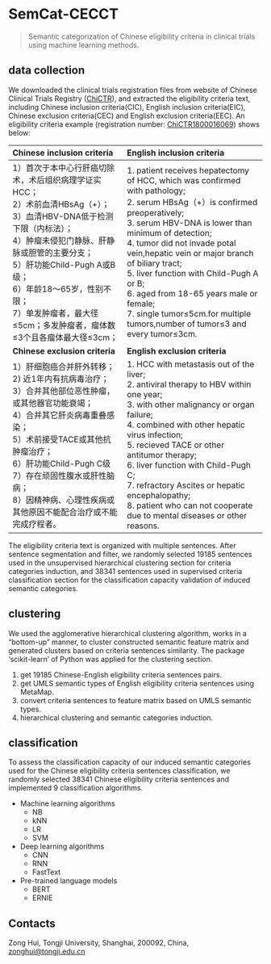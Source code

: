 # SemCat-CECCT
> Semantic categorization of Chinese eligibility criteria in clinical trials using machine learning methods.

## data collection

We downloaded the clinical trials registration files from website of Chinese Clinical Trials Registry ([ChiCTR](http://www.chictr.org.cn/)), and extracted the eligibility criteria text, including Chinese inclusion criteria(CIC), English inclusion criteria(EIC), Chinese exclusion criteria(CEC) and English exclusion criteria(EEC). An eligibility criteria example (registration number: [ChiCTR1800016069](http://www.chictr.org.cn/showproj.aspx?proj=27068)) shows below:

| Chinese inclusion criteria                                   | English inclusion criteria                                   |
| :----------------------------------------------------------- | :----------------------------------------------------------- |
| 1）首次于本中心行肝癌切除术，术后组织病理学证实HCC；<br/>2）术前血清HBsAg（+）；<br/>3）血清HBV-DNA低于检测下限（内标法）；<br/>4）肿瘤未侵犯门静脉、肝静脉或胆管的主要分支；<br/>5）肝功能Child-Pugh A或B级；<br/>6）年龄18～65岁，性别不限；<br/>7）单发肿瘤者，最大径≤5cm；多发肿瘤者，瘤体数≤3个且各瘤体最大径≤3cm； | 1. patient receives hepatectomy of HCC, which was confirmed with pathology;<br/>2. serum HBsAg（+）is confirmed preoperatively;<br/>3. serum HBV-DNA is lower than minimum of detection;<br/>4. tumor did not invade potal vein,hepatic vein or major branch of biliary tract;<br/>5. liver function with Child-Pugh A or B;<br/>6. aged from 18-65 years male or female;<br/>7. single tumor≤5cm.for multiple tumors,number of tumor≤3 and every tumor≤3cm. |
| **Chinese exclusion criteria**                               | **English exclusion criteria**                               |
| 1）肝细胞癌合并肝外转移；<br/>2) 近1年内有抗病毒治疗；<br/>3）合并其他部位恶性肿瘤，或其他器官功能衰竭；<br/>4）合并其它肝炎病毒重叠感染；<br/>5）术前接受TACE或其他抗肿瘤治疗；<br/>6）肝功能Child-Pugh C级<br/>7）存在顽固性腹水或肝性脑病；<br/>8）因精神病、心理性疾病或其他原因不能配合治疗或不能完成疗程者。 | 1. HCC with metastasis out of the liver;<br/>2. antiviral therapy to HBV within one year;<br/>3. with other malignancy or organ failure;<br/>4. combined with other hepatic virus infection;<br/>5. recieved TACE or other antitumor therapy;<br/>6. liver function with Child-Pugh C;<br/>7. refractory Ascites or hepatic encephalopathy;<br/>8. patient who can not cooperate due to mental diseases or other reasons. |

The eligibility criteria text is organized with multiple sentences. After sentence segmentation and filter, we randomly selected 19185 sentences used in the unsupervised hierarchical clustering section for criteria categories induction, and 38341 sentences used in supervised criteria classification section for the classification capacity validation of induced semantic categories.

## clustering
We used the agglomerative hierarchical clustering algorithm, works in a “bottom-up” manner, to cluster constructed semantic feature matrix and generated clusters based on criteria sentences similarity. The package ‘scikit-learn’ of Python was applied for the clustering section.

1. get 19185 Chinese-English eligibility criteria sentences pairs.
2. get UMLS semantic types of English eligibility criteria sentences using MetaMap.
3. convert criteria sentences to feature matrix based on UMLS semantic types.
4. hierarchical clustering and semantic categories induction.

## classification

To assess the classification capacity of our induced semantic categories used for the Chinese eligibility criteria sentences classification, we randomly selected 38341 Chinese eligibility criteria sentences and implemented 9 classification algorithms.

- Machine learning algorithms
  - NB
  - kNN
  - LR
  - SVM
- Deep learning algorithms
  - CNN
  - RNN
  - FastText
- Pre-trained language models
  - BERT
  - ERNIE

## Contacts
Zong Hui, Tongji University, Shanghai, 200092, China, [zonghui@tongji.edu.cn](mailto:zonghui@tongji.edu.cn)

